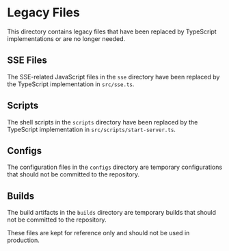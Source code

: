 # Legacy Files

This directory contains legacy files that have been replaced by TypeScript implementations or are no longer needed.

## SSE Files

The SSE-related JavaScript files in the `sse` directory have been replaced by the TypeScript implementation in `src/sse.ts`.

## Scripts

The shell scripts in the `scripts` directory have been replaced by the TypeScript implementation in `src/scripts/start-server.ts`.

## Configs

The configuration files in the `configs` directory are temporary configurations that should not be committed to the repository.

## Builds

The build artifacts in the `builds` directory are temporary builds that should not be committed to the repository.

These files are kept for reference only and should not be used in production.
